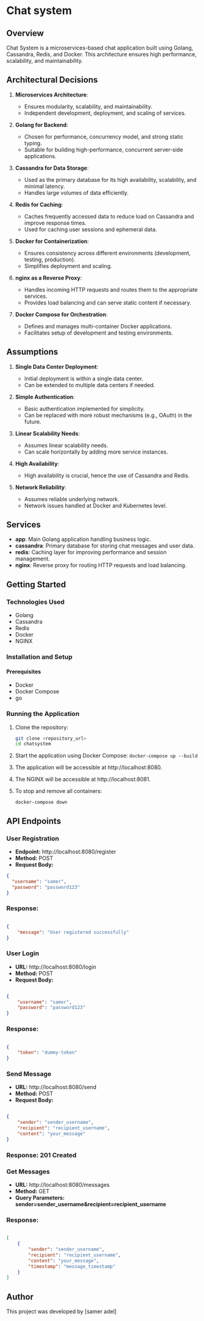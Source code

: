 # Chat system

## Overview

Chat System is a microservices-based chat application built using Golang, Cassandra, Redis, and Docker. This architecture ensures high performance, scalability, and maintainability.

## Architectural Decisions

1. **Microservices Architecture**:
   - Ensures modularity, scalability, and maintainability.
   - Independent development, deployment, and scaling of services.

2. **Golang for Backend**:
   - Chosen for performance, concurrency model, and strong static typing.
   - Suitable for building high-performance, concurrent server-side applications.

3. **Cassandra for Data Storage**:
   - Used as the primary database for its high availability, scalability, and minimal latency.
   - Handles large volumes of data efficiently.

4. **Redis for Caching**:
   - Caches frequently accessed data to reduce load on Cassandra and improve response times.
   - Used for caching user sessions and ephemeral data.

5. **Docker for Containerization**:
   - Ensures consistency across different environments (development, testing, production).
   - Simplifies deployment and scaling.

6. **nginx as a Reverse Proxy**:
   - Handles incoming HTTP requests and routes them to the appropriate services.
   - Provides load balancing and can serve static content if necessary.

7. **Docker Compose for Orchestration**:
   - Defines and manages multi-container Docker applications.
   - Facilitates setup of development and testing environments.

## Assumptions

1. **Single Data Center Deployment**:
   - Initial deployment is within a single data center.
   - Can be extended to multiple data centers if needed.

2. **Simple Authentication**:
   - Basic authentication implemented for simplicity.
   - Can be replaced with more robust mechanisms (e.g., OAuth) in the future.

3. **Linear Scalability Needs**:
   - Assumes linear scalability needs.
   - Can scale horizontally by adding more service instances.

4. **High Availability**:
   - High availability is crucial, hence the use of Cassandra and Redis.

5. **Network Reliability**:
   - Assumes reliable underlying network.
   - Network issues handled at Docker and Kubernetes level.

## Services

- **app**: Main Golang application handling business logic.
- **cassandra**: Primary database for storing chat messages and user data.
- **redis**: Caching layer for improving performance and session management.
- **nginx**: Reverse proxy for routing HTTP requests and load balancing.

## Getting Started

### Technologies Used

- Golang
- Cassandra
- Redis
- Docker
- NGINX

### Installation and Setup

#### Prerequisites

- Docker
- Docker Compose
- go

### Running the Application

1. Clone the repository:
   ```bash
   git clone <repository_url>
   cd chatsystem

2. Start the application using Docker Compose:
`docker-compose up --build`

3. The application will be accessible at http://localhost:8080.

4. The NGINX will be accessible at http://localhost:8081.

5. To stop and remove all containers:

    `docker-compose down`


## API Endpoints
### User Registration
- **Endpoint:** http://localhost:8080/register
- **Method:** POST
- **Request Body:**
``` json
{
  "username": "samer",
  "password": "password123"
}
```
### Response:

```json

{
    "message": "User registered successfully"
}
```
### User Login
- **URL:** http://localhost:8080/login
- **Method:** POST
- **Request Body:**

```json

{
    "username": "samer",
    "password": "password123"
}
```
### Response:

```json

{
    "token": "dummy-token"
}
```
### Send Message
- **URL:** http://localhost:8080/send
- **Method:** POST
- **Request Body:**

```json

{
    "sender": "sender_username",
    "recipient": "recipient_username",
    "content": "your_message"
}
```
### Response: 201 Created

### Get Messages
- **URL:** http://localhost:8080/messages
- **Method:** GET
- **Query Parameters: sender=sender_username&recipient=recipient_username**
### Response:

```json

[
    {
        "sender": "sender_username",
        "recipient": "recipient_username",
        "content": "your_message",
        "timestamp": "message_timestamp"
    }
]
```

## Author
This project was developed by [samer adel]

